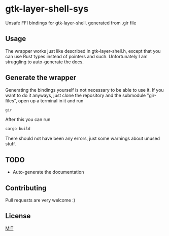 # gtk-layer-shell-sys
Unsafe FFI bindings for gtk-layer-shell, generated from .gir file

## Usage
The wrapper works just like described in gtk-layer-shell.h, except that you can use Rust types instead of pointers and such. Unfortunately I am struggling to auto-generate the docs.

## Generate the wrapper
Generating the bindings yourself is not necessary to be able to use it. If you want to do it anyways, just clone the repository and the submodule "gir-files", open up a terminal in it and run
```bash
gir
```
After this you can run
```bash
cargo build
```
There should not have been any errors, just some warnings about unused stuff.

## TODO
- Auto-generate the documentation

## Contributing
Pull requests are very welcome :)

## License
[MIT](https://choosealicense.com/licenses/mit/)
